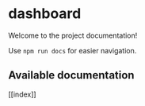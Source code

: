 # dashboard

Welcome to the project documentation!

Use `npm run docs` for easier navigation.

## Available documentation

[[index]]
